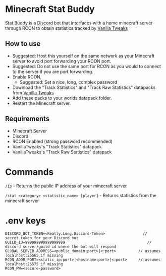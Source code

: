 # Minecraft Stat Buddy
Stat Buddy is a [Discord](https://discord.com/) bot that interfaces with a home minecraft server through RCON to obtain statistics tracked by [Vanilla Tweaks](https://vanillatweaks.net/picker/datapacks/)

## How to use
 - Suggested: Host this yourself on the same network as your Minecraft server to avoid port forwarding your RCON port.
 - Suggested: Do not use the same port for RCON as you would to connect to the server if you are port forwarding.
 - Enable RCON,
    - Suggested: Set a nice, long, complex password
 - Download the "Track Statistics" and "Track Raw Statistics" datapacks from [Vanilla Tweaks](https://vanillatweaks.net/picker/datapacks/)
 - Add these packs to your worlds datapack folder.
 - Restart the Minecraft server.

 
## Requirements
- Minecraft Server
- Discord
- RCON Enabled (strong password recommended)
- VanillaTweaks's "Track Statistics" datapack
- VanillaTweaks's "Track Raw Statistics" datapack


# Commands

`/ip` - Returns the public IP address of your minecraft server

`/stat <category> <statistic_name> [player]` - Returns statistics from the minecraft server

# .env keys
```env
DISCORD_BOT_TOKEN=<Really.Long.Discord-Token>   		      // secret token for your Discord bot
GUILD_ID=999999999999999999							            // discord server/guild id where the bot will respond
GLOBAL_SERVER_ADDRESS=<public_domain:port>|<:port>          // assumes localhost:25565 if missing
RCON_ADDR_PORT=<static_ip:port>|<hostname:port>|<:port>     // assumes localhost:25575 if missing
RCON_PW=<secure-password>
```
